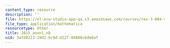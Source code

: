 ```yaml
---
content_type: resource
description: ''
file: https://ol-ocw-studio-app-qa.s3.amazonaws.com/courses/res-3-004-visualizing-materials-science-fall-2017/3afd822328d2bc9dd22f04880c6de6af_2015_anon1.nb
file_type: application/mathematica
resourcetype: Other
title: 2015_anon1.nb
uid: 3afd8223-28d2-bc9d-d22f-04880c6de6af
---
```


